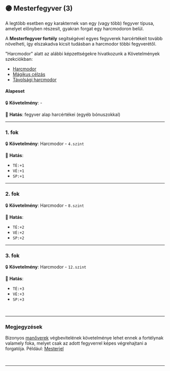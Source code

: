 ## 🟣 Mesterfegyver (3)

A legtöbb esetben egy karakternek van egy (vagy több) fegyver típusa, amelyet előnyben részesít, gyakran forgat egy harcmodoron belül.

A **Mesterfegyver fortély** segítségével egyes fegyverek harcértékeit tovább növelheti, így elszakadva kicsit tudásban a harcmodor többi fegyverétől.

"Harcmodor" alatt az alábbi képzettségekre hivatkozunk a Követelmények szekciókban:
- [Harcmodor](../kepzettsegek.primer.harci/harcmodor.md)
- [Mágikus célzás](../kepzettsegek.primer.harci/magikus_celzas.md)
- [Távolsági harcmodor](../kepzettsegek.primer.harci/tavolsagi_harcmodor.md)

#### Alapeset

🔒 **Követelmény**: -

🌟 **Hatás**: fegyver alap harcértékei (egyéb bónuszokkal)

---
### 1. fok

🔒 **Követelmény**: Harcmodor - `4.szint`

🌟 **Hatás**:
- `TÉ:+1`
- `VÉ:+1`
- `SP:+1`

---
### 2. fok

🔒 **Követelmény**: Harcmodor - `8.szint`

🌟 **Hatás**:
- `TÉ:+2`
- `VÉ:+2`
- `SP:+2`

---
### 3. fok

🔒 **Követelmény**: Harcmodor - `12.szint`

🌟 **Hatás**:
- `TÉ:+3`
- `VÉ:+3`
- `SP:+3`

<br />

---
### Megjegyzések

Bizonyos [manőverek](../066_00_manoverek.md) végbevitelének követelménye lehet ennek a fortélynak valamely foka, melyet csak az adott fegyverrel képes végrehajtani a forgatója. Például: [Mesterjel](../066_05_altalanos_manoverek.md#mesterjel)

<br />

---
